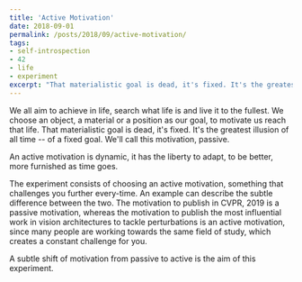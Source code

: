 ```yaml
---
title: 'Active Motivation'
date: 2018-09-01
permalink: /posts/2018/09/active-motivation/
tags:
- self-introspection
- 42
- life
- experiment
excerpt: "That materialistic goal is dead, it's fixed. It's the greatest illusion of all time -- of a fixed goal. We'll call this motivation, passive."
---
```

We all aim to achieve in life, search what life is and live it to the fullest. We choose an object, a material or a position as our goal, to motivate us reach that life. That materialistic goal is dead, it's fixed. It's the greatest illusion of all time -- of a fixed goal. We'll call this motivation, passive.

An active motivation is dynamic, it has the liberty to adapt, to be better, more furnished as time goes.

The experiment consists of choosing an active motivation, something that challenges you further every-time. An example can describe the subtle difference between the two. The motivation to publish in CVPR, 2019 is a passive motivation, whereas the motivation to publish the most influential work in vision architectures to tackle perturbations is an active motivation, since many people are working towards the same field of study, which creates a constant challenge for you.  

A subtle shift of motivation from passive to active is the aim of this experiment.
